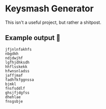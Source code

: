 # Keysmash Generator

This isn't a useful project, but rather a shitpost.

## Example output :pleading_face:

```
jfjnlnfakhfs
nbgdkh
ndjdwjhf
lgfhjdhksdh
hhflsskekk
hfwnsnladss
jaffjmaf
fadhfkfggnssa
bjmkl
fnsfsddlf
ghsjfjdgfss
dhehlae
fnsgsbje
```
